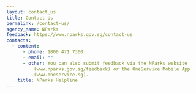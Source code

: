 ```yaml
---
layout: contact_us
title: Contact Us
permalink: /contact-us/
agency_name: NParks
feedback: https://www.nparks.gov.sg/contact-us
contacts:
  - content:
      - phone: 1800 471 7300
      - email: ""
      - other: You can also submit feedback via the NParks website
          (www.nparks.gov.sg/feedback) or the OneService Mobile App
          (www.oneservice.sg).
    title: NParks Helpline
---
```

